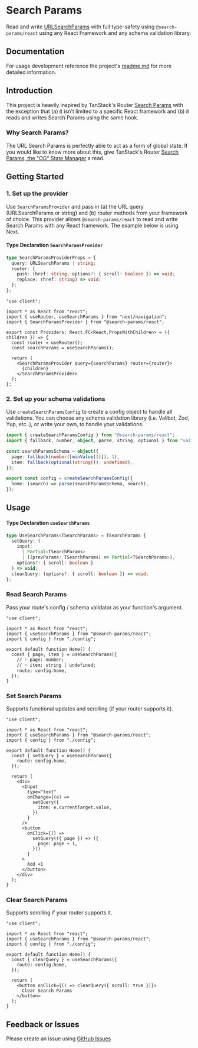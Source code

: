 # Search Params

Read and write [URLSearchParams](https://developer.mozilla.org/en-US/docs/Web/API/URLSearchParams) with full type-safety using `@search-params/react` using any React Framework and any schema validation library.

## Documentation

For usage development reference the project's [readme.md](../../readme.md) for more detailed information.

## Introduction

This project is heavily inspired by TanStack's Router [Search Params](https://tanstack.com/router/v1/docs/guide/search-params) with the exception that (a) it isn't limited to a specific React framework and (b) it reads and writes Search Params using the same hook.

### Why Search Params?

The URL Search Params is perfectly able to act as a form of global state. If you would like to know more about this, give TanStack's Router [Search Params, the "OG" State Manager](https://tanstack.com/router/v1/docs/guide/search-params#search-params-the-og-state-manager) a read.

## Getting Started

### 1. Set up the provider

Use `SearchParamsProvider` and pass in (a) the URL query (URLSearchParams or string) and (b) router methods from your framework of choice. This provider allows `@search-params/react` to read and write Search Params with any React framework. The example below is using Next.

#### Type Declaration `SearchParamsProvider`

```ts
type SearchParamsProviderProps = {
  query: URLSearchParams | string;
  router: {
    push: (href: string, options?: { scroll: boolean }) => void;
    replace: (href: string) => void;
  };
};
```

```tsx
"use client";

import * as React from "react";
import { useRouter, useSearchParams } from "next/navigation";
import { SearchParamsProvider } from "@search-params/react";

export const Providers: React.FC<React.PropsWithChildren> = ({ children }) => {
  const router = useRouter();
  const searchParams = useSearchParams();

  return (
    <SearchParamsProvider query={searchParams} router={router}>
      {children}
    </SearchParamsProvider>
  );
};
```

### 2. Set up your schema validations

Use `createSearchParamsConfig` to create a config object to handle all validations. You can choose any schema validation library (i.e. Valibot, Zod, Yup, etc..), or write your own, to handle your validations.

```ts
import { createSearchParamsConfig } from "@search-params/react";
import { fallback, number, object, parse, string, optional } from "valibot";

const searchParamsSchema = object({
  page: fallback(number([minValue(1)]), 1),
  item: fallback(optional(string()), undefined),
});

export const config = createSearchParamsConfig({
  home: (search) => parse(searchParamsSchema, search),
});
```

## Usage

#### Type Declaration `useSearchParams`

```ts
type UseSearchParams<TSearchParams> = TSearchParams {
  setQuery: (
    input:
      | Partial<TSearchParams>
      | ((prevParams: TSearchParams) => Partial<TSearchParams>),
    options?: { scroll: boolean }
  ) => void;
  clearQuery: (options?: { scroll: boolean }) => void;
};
```

### Read Search Params

Pass your route's config / schema validator as your function's argument.

```tsx
"use client";

import * as React from "react";
import { useSearchParams } from "@search-params/react";
import { config } from "./config";

export default function Home() {
  const { page, item } = useSearchParams({
    // ˄ page: number;
    // ˄ item: string | undefined;
    route: config.home,
  });
}
```

### Set Search Params

Supports functional updates and scrolling (if your router supports it).

```tsx
"use client";

import * as React from "react";
import { useSearchParams } from "@search-params/react";
import { config } from "./config";

export default function Home() {
  const { setQuery } = useSearchParams({
    route: config.home,
  });

  return (
    <div>
      <Input
        type="text"
        onChange={(e) =>
          setQuery({
            item: e.currentTarget.value,
          })
        }
      />
      <button
        onClick={() =>
          setQuery(({ page }) => ({
            page: page + 1,
          }))
        }
      >
        Add +1
      </button>
    </div>
  );
}
```

### Clear Search Params

Supports scrolling if your router supports it.

```tsx
"use client";

import * as React from "react";
import { useSearchParams } from "@search-params/react";
import { config } from "./config";

export default function Home() {
  const { clearQuery } = useSearchParams({
    route: config.home,
  });

  return (
    <button onClick={() => clearQuery({ scroll: true })}>
      Clear Search Params
    </button>
  );
}
```

## Feedback or Issues

Please create an issue using [GitHub Issues](https://github.com/iamhectorsosa/search-params/issues)
